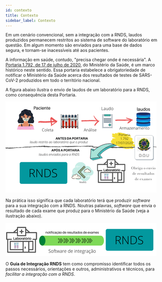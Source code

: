 ```yaml
---
id: contexto
title: Contexto
sidebar_label: Contexto
---
```


Em um cenário convencional, sem a integração com a RNDS, laudos produzidos permanecem restritos ao sistema de software do laboratório em questão.
Em algum momento são enviados para uma base de dados segura, e tornam-se inacessíveis até aos pacientes.

A informação em saúde, contudo, "precisa chegar onde é necessária". A [Portaria 1.792, de 17 de julho de 2020](https://www.in.gov.br/en/web/dou/-/portaria-n-1.792-de-17-de-julho-de-2020-267730859), do Ministério da Saúde,
é um marco histórico neste sentido. Essa portaria estabelece a obrigatoriedade de notificar o Ministério da Saúde acerca dos resultados de testes de SARS-CoV-2 produzidos em todo o território nacional.

A figura abaixo ilustra o envio de laudos de um laboratório para a RNDS, como consequência desta Portaria.

![img](../static/img/laboratorio.png)

Na prática isso significa que cada laboratório terá que produzir _software_ para a sua integração com a RNDS. Noutras palavras, _software_ que envia o resultado de cada exame que produz para o Ministério da Saúde (veja a ilustração abaixo).

![img](../static/img/pratica.png)

O **Guia de Integração RNDS** tem como compromisso identificar todos
os passos necessários, orientações e outros, administrativos e técnicos, para _facilitar a integração com a RNDS_.

